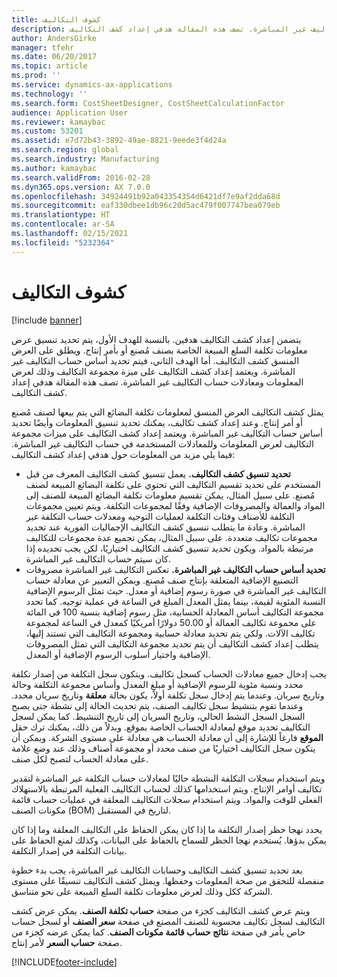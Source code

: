 ```yaml
---
title: كشوف التكاليف
description: يتضمن إعداد كشف التكاليف هدفين. بالنسبة للهدف الأول، يتم تحديد تنسيق عرض معلومات تكلفة السلع المبيعة الخاصة بصنف مُصنع أو بأمر إنتاج. ويطلق على العرض المنسق كشف التكاليف. أما الهدف الثاني، فيتم تحديد أساس حساب التكاليف غير المباشرة. ويعتمد إعداد كشف التكاليف على ميزة مجموعة التكاليف وذلك لعرض المعلومات ومعادلات حساب التكاليف غير المباشرة. تصف هذه المقالة هدفي إعداد كشف التكاليف‬.
author: AndersGirke
manager: tfehr
ms.date: 06/20/2017
ms.topic: article
ms.prod: ''
ms.service: dynamics-ax-applications
ms.technology: ''
ms.search.form: CostSheetDesigner, CostSheetCalculationFactor
audience: Application User
ms.reviewer: kamaybac
ms.custom: 53201
ms.assetid: e7d72b43-3892-49ae-8821-9eede3f4d24a
ms.search.region: global
ms.search.industry: Manufacturing
ms.author: kamaybac
ms.search.validFrom: 2016-02-28
ms.dyn365.ops.version: AX 7.0.0
ms.openlocfilehash: 34924491b92a043354354d6421df7e9af2dda68d
ms.sourcegitcommit: eaf330dbee1db96c20d5ac479f007747bea079eb
ms.translationtype: HT
ms.contentlocale: ar-SA
ms.lasthandoff: 02/15/2021
ms.locfileid: "5232364"
---
```

# <a name="costing-sheets"></a>كشوف التكاليف

[!include [banner](../includes/banner.md)]

يتضمن إعداد كشف التكاليف هدفين. بالنسبة للهدف الأول، يتم تحديد تنسيق عرض معلومات تكلفة السلع المبيعة الخاصة بصنف مُصنع أو بأمر إنتاج. ويطلق على العرض المنسق كشف التكاليف. أما الهدف الثاني، فيتم تحديد أساس حساب التكاليف غير المباشرة. ويعتمد إعداد كشف التكاليف على ميزة مجموعة التكاليف وذلك لعرض المعلومات ومعادلات حساب التكاليف غير المباشرة. تصف هذه المقالة هدفي إعداد كشف التكاليف‬. 

يمثل كشف التكاليف العرض المنسق لمعلومات تكلفة البضائع التي يتم بيعها لصنف مُصنع أو أمر إنتاج. وعند إعداد كشف تكاليف، يمكنك تحديد تنسيق المعلومات وأيضًا تحديد أساس حساب التكاليف غير المباشرة. ويعتمد إعداد كشف التكاليف على ميزات مجموعة التكاليف لعرض المعلومات وللمعادلات المستخدمة في حساب التكاليف غير المباشرة. فيما يلي مزيد من المعلومات حول هدفي إعداد كشف التكاليف:
-   **تحديد تنسيق كشف التكاليف.** يعمل تنسيق كشف التكاليف المعرف من قبل المستخدم على تحديد تقسيم التكاليف التي تحتوي على تكلفة البضائع المبيعة لصنف مُصنع. على سبيل المثال، يمكن تقسيم معلومات تكلفة البضائع المبيعة للصنف إلى المواد والعمالة والمصروفات الإضافية وفقًا لمجموعات التكلفة. ويتم تعيين مجموعات التكلفة للأصناف وفئات التكلفة لعمليات التوجيه ومعدلات حساب التكلفة غير المباشرة. وعادة ما يتطلب تنسيق كشف التكاليف الإجماليات الفورية عند تحديد مجموعات تكاليف متعددة. على سبيل المثال، يمكن تجميع عدة مجموعات للتكاليف مرتبطة بالمواد. ويكون تحديد تنسيق كشف التكاليف اختياريًا، لكن يجب تحديده إذا كان سيتم حساب التكاليف غير المباشرة.
-   **تحديد أساس حساب التكاليف غير المباشرة.** تعكس التكاليف غير المباشرة مصروفات التصنيع الإضافية المتعلقة بإنتاج صنف مُصنع. ويمكن التعبير عن معادلة حساب التكاليف غير المباشرة في صورة رسوم إضافية أو معدل. حيث تمثل الرسوم الإضافية النسبة المئوية لقيمة، بينما يمثل المعدل المبلغ في الساعة في عملية توجيه. كما تحدد مجموعة التكاليف أساس المعادلة الحسابية، مثل رسوم إضافية بنسبة 100 في المائة على مجموعة تكاليف العمالة أو 50.00 دولارًا أمريكيًا كمعدل في الساعة لمجموعة تكاليف الآلات. ولكي يتم تحديد معادلة حسابية ومجموعة التكاليف التي تستند إليها، يتطلب إعداد كشف التكاليف أن يتم تحديد مجموعة التكاليف التي تمثل المصروفات الإضافية واختيار أسلوب الرسوم الإضافية أو المعدل.

يجب إدخال جميع معادلات الحساب كسجل تكاليف. ويتكون سجل التكلفة من إصدار تكلفة محدد ونسبة مئوية للرسوم الإضافية أو مبلغ المعدل وأساس مجموعة التكلفة وحالة وتاريخ سريان. وعندما يتم إدخال سجل تكلفة أولاً، يكون بحالة **معلقة** وتاريخ سريان محدد. وعندما تقوم بتنشيط سجل تكاليف الصنف، يتم تحديث الحالة إلى نشطة جتى يصبح السجل السجل النشط الحالي، وتاريخ السريان إلى تاريخ التنشيط. كما يمكن لسجل التكاليف تحديد موقع لمعادلة الحساب الخاصة بموقع. وبدلاً من ذلك، يمكنك ترك حقل **الموقع** فارغاً للإشارة إلى أن معادلة الحساب هي معادلة على مستوى الشركة. ويمكن أن يتكون سجل التكاليف اختياريًا من صنف محدد أو مجموعة أصناف وذلك عند وضع علامة على معادلة الحساب لتصبح لكل صنف. 

ويتم استخدام سجلات التكلفة النشطة حاليًا لمعادلات حساب التكلفة غير المباشرة لتقدير تكاليف أوامر الإنتاج. ويتم استخدامها كذلك لحساب التكاليف الفعلية المرتبطة بالاستهلاك الفعلي للوقت والمواد. ويتم استخدام سجلات التكاليف المعلقة في عمليات حساب قائمة مكونات الصنف (BOM) لتاريخ في المستقبل. 

يحدد نهجا حظر إصدار التكلفة ما إذا كان يمكن الحفاظ على التكاليف المعلقة وما إذا كان يمكن بدؤها. يُستخدم نهجا الحظر للسماح بالحفاظ على البيانات، وكذلك لمنع الحفاظ على بيانات التكلفة في إصدار التكلفة. 

بعد تحديد تنسيق كشف التكاليف وحسابات التكاليف غير المباشرة، يجب بدء خطوة منفصلة للتحقق من صحة المعلومات وحفظها. ويمثل كشف التكاليف تنسيقًا على مستوى الشركة ككل وذلك لعرض معلومات تكلفة السلع المبيعة على نحو متناسق. 

ويتم عرض كشف التكاليف كجزء من صفحة **حساب تكلفة الصنف**. يمكن عرض كشف التكاليف لسجل تكاليف محسوبة للصنف المصنع في صفحة **سعر الصنف** أو لسجل حساب حاص بأمر في صفحة **نتائج حساب قائمة مكونات الصنف**. كما يمكن عرضه كجزء من صفحة **حساب السعر** لأمر إنتاج.







[!INCLUDE[footer-include](../../includes/footer-banner.md)]